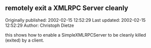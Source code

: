 ## remotely exit a XMLRPC Server cleanly 
Originally published: 2002-02-15 12:52:29 
Last updated: 2002-02-15 12:52:29 
Author: Christoph Dietze 
 
this shows how to enable a SimpleXMLRPCServer to be cleanly killed (exited) by a client.
